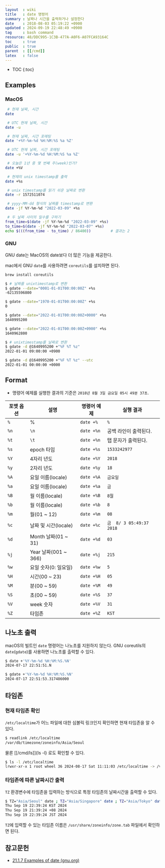 ```yaml
---
layout  : wiki
title   : date 명령어
summary : 날짜나 시간을 출력하거나 설정한다
date    : 2018-08-03 05:19:22 +0900
updated : 2024-09-19 22:48:49 +0900
tag     : bash command
resource: 48/DDC995-1C3B-477A-A0F6-A07FCA93164C
toc     : true
public  : true
parent  : [[/cmd]]
latex   : false
---
```

* TOC
{:toc}

## Examples
### MacOS

```sh
 # 현재 날짜, 시간
date

 # UTC 현재 날짜, 시간
date -u

 # 현재 날짜, 시간 포매팅
date '+%Y-%m-%d %H:%M:%S %a %Z'

 # UTC 현재 날짜, 시간 포매팅
date -u '+%Y-%m-%d %H:%M:%S %a %Z'

 # 오늘은 1년 중 몇 번째 주(week)인가?
date +%V

 # 현재의 unix timestamp를 출력
date +%s

 # unix timestamp를 읽기 쉬운 날짜로 변환
date -r 1572511074

 # yyyy-MM-dd 형식의 날짜를 timestamp로 변환
date -jf %Y-%m-%d "2022-03-09" +%s

 # 두 날짜 사이의 일수를 구하기
from_time=$(date -jf %Y-%m-%d "2022-03-09" +%s)
to_time=$(date -jf %Y-%m-%d "2022-03-07" +%s)
echo $(((from_time - to_time) / 86400))         # 결과는 2
```

### GNU

GNU date는 MacOS의 date보다 더 많은 기능을 제공한다.

mac에서 GNU `date`를 사용하려면 `coreutils`를 설치하면 된다.

```sh
brew install coreutils
```

```sh
$ # 날짜를 unixtimestamp로 변환
$ gdate --date="0001-01-01T00:00:00Z" +%s
-62135596800

$ gdate --date="1970-01-01T00:00:00Z" +%s
0

$ gdate --date="2022-01-01T00:00:00Z+0000" +%s
1640995200

$ gdate --date="2022-01-01T00:00:00Z+0900" +%s
1640962800

$ # unixtimestamp를 날짜로 변환
$ gdate -d @1640995200 +"%F %T %z"
2022-01-01 09:00:00 +0900

$ gdate -d @1640995200 +"%F %T %z" --utc
2022-01-01 00:00:00 +0000
```

## Format

* 명령어 예제를 실행한 결과의 기준은 `2018년 8월 3일 금요일 05시 49분 37초`.

| 포맷 옵션 | 설명                 | 명령어 예제 | 실행 결과                |
|-----------|----------------------|-------------|--------------------------|
| `%`       | %                    | `date +%`   | `%`                      |
| `%n`      | `\n`                 | `date +%n`  | 공백 라인이 출력된다.    |
| `%t`      | `\t`                 | `date +%n`  | 탭 문자가 출력된다.      |
| `%s`      | epoch 타임           | `date +%s`  | `1533242977`             |
| `%Y`      | 4자리 년도           | `date +%Y`  | `2018`                   |
| `%y`      | 2자리 년도           | `date +%y`  | `18`                     |
| `%A`      | 요일 이름(locale)    | `date +%A`  | `금요일`                 |
| `%a`      | 요일 이름(locale)    | `date +%a`  | `금`                     |
| `%B`      | 월 이름(locale)      | `date +%B`  | `8월`                    |
| `%b`      | 월 이름(locale)      | `date +%b`  | `8`                      |
| `%m`      | 월(01 ~ 12)          | `date +%m`  | `08`                     |
| `%c`      | 날짜 및 시간(locale) | `date +%c`  | `금  8/ 3 05:49:37 2018` |
| `%d`      | Month 날짜(01 ~ 31)  | `date +%d`  | `03`                     |
| `%j`      | Year 날짜(001 ~ 366) | `date +%j`  | `215`                    |
| `%w`      | 요일 숫자(0: 일요일) | `date +%w`  | `5`                      |
| `%H`      | 시간(00 ~ 23)        | `date +%H`  | `05`                     |
| `%M`      | 분(00 ~ 59)          | `date +%M`  | `49`                     |
| `%S`      | 초(00 ~ 59)          | `date +%S`  | `37`                     |
| `%V`      | week 숫자            | `date +%V`  | `31`                     |
| `%Z`      | 타임존               | `date +%Z`  | `KST`                    |

## 나노초 출력

macOS의 빌트인 `date` 명령어는 나노초를 지원하지 않는다. GNU coreutils의 `date`(`gdate`)를 사용하면 나노초를 출력할 수 있다.

```sh
$ date +'%Y-%m-%d %H:%M:%S.%N'
2024-07-17 22:51:51.N
```

```sh
$ gdate +'%Y-%m-%d %H:%M:%S.%N'
2024-07-17 22:51:53.317486000
``````

## 타임존

### 현재 타임존 확인

`/etc/localtime`가 어느 파일에 대한 심볼릭 링크인지 확인하면 현재 타임존을 알 수 있다.

```bash
$ readlink /etc/localtime
/var/db/timezone/zoneinfo/Asia/Seoul
```

물론 [[/cmd/ls]]{ls -l} 로도 확인할 수 있다.

```bash
$ ls -l /etc/localtime
lrwxr-xr-x 1 root wheel 36 2024-08-17 Sat 11:11:03 /etc/localtime -> /var/db/timezone/zoneinfo/Asia/Seoul
```

### 타임존에 따른 날짜시간 출력

`TZ` 환경변수에 타임존을 입력하는 방식으로 특정 타임존의 날짜시간을 출력할 수 있다.

```sh
$ TZ="Asia/Seoul" date ; TZ="Asia/Singapore" date ; TZ="Asia/Tokyo" date
Thu Sep 19 22:39:24 KST 2024
Thu Sep 19 21:39:24 +08 2024
Thu Sep 19 22:39:24 JST 2024
```

`TZ`에 입력할 수 있는 타임존 이름은 `/usr/share/zoneinfo/zone.tab` 파일에서 확인하면 된다.

## 참고문헌

- [21.1.7 Examples of date (gnu.org)]( https://www.gnu.org/software/coreutils/manual/html_node/Examples-of-date.html )

